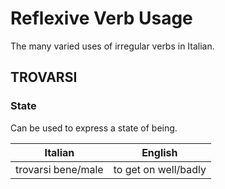 # Reflexive Verb Usage

The many varied uses of irregular verbs in Italian.

## TROVARSI

### State

Can be used to express a state of being.

| Italian | English |
| --- | --- |
| trovarsi bene/male | to get on well/badly |

